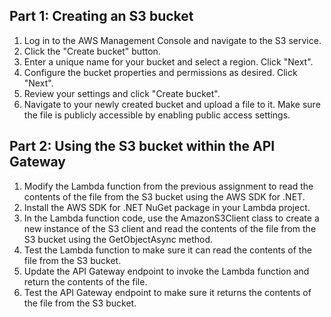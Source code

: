 ## Part 1: Creating an S3 bucket
1. Log in to the AWS Management Console and navigate to the S3 service.
2. Click the "Create bucket" button.
3. Enter a unique name for your bucket and select a region. Click "Next".
4. Configure the bucket properties and permissions as desired. Click "Next".
5. Review your settings and click "Create bucket".
6. Navigate to your newly created bucket and upload a file to it. Make sure the file is publicly accessible by enabling public access settings.

## Part 2: Using the S3 bucket within the API Gateway
1. Modify the Lambda function from the previous assignment to read the contents of the file from the S3 bucket using the AWS SDK for .NET.
2. Install the AWS SDK for .NET NuGet package in your Lambda project.
3. In the Lambda function code, use the AmazonS3Client class to create a new instance of the S3 client and read the contents of the file from the S3 bucket using the GetObjectAsync method.
4. Test the Lambda function to make sure it can read the contents of the file from the S3 bucket.
5. Update the API Gateway endpoint to invoke the Lambda function and return the contents of the file.
6. Test the API Gateway endpoint to make sure it returns the contents of the file from the S3 bucket.